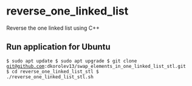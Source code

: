 # reverse_one_linked_list
Reverse the one linked list using C++


## Run application for Ubuntu
<code>$ sudo apt update
$ sudo apt upgrade
$ git clone git@github.com:dkorolev13/swap_elements_in_one_linked_list_stl.git
$ cd reverse_one_linked_list_stl
$ ./reverse_one_linked_list_stl.sh</code>
